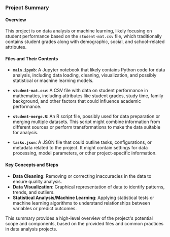 

### Project Summary

#### Overview
This project is on  data analysis or machine learning, likely focusing on student performance based on the `student-mat.csv` file, which traditionally contains student grades along with demographic, social, and school-related attributes.

#### Files and Their Contents

- **`main.ipynb`**: A Jupyter notebook that likely contains Python code for data analysis, including data loading, cleaning, visualization, and possibly statistical or machine learning models.

- **`student-mat.csv`**: A CSV file with data on student performance in mathematics, including attributes like student grades, study time, family background, and other factors that could influence academic performance.

- **`student-merge.R`**: An R script file, possibly used for data preparation or merging multiple datasets. This script might combine information from different sources or perform transformations to make the data suitable for analysis.

- **`tasks.json`**: A JSON file that could outline tasks, configurations, or metadata related to the project. It might contain settings for data processing, model parameters, or other project-specific information.

#### Key Concepts and Steps

- **Data Cleaning**: Removing or correcting inaccuracies in the data to ensure quality analysis.
- **Data Visualization**: Graphical representation of data to identify patterns, trends, and outliers.
- **Statistical Analysis/Machine Learning**: Applying statistical tests or machine learning algorithms to understand relationships between variables or predict outcomes.

This summary provides a high-level overview of the project's potential scope and components, based on the provided files and common practices in data analysis projects.
